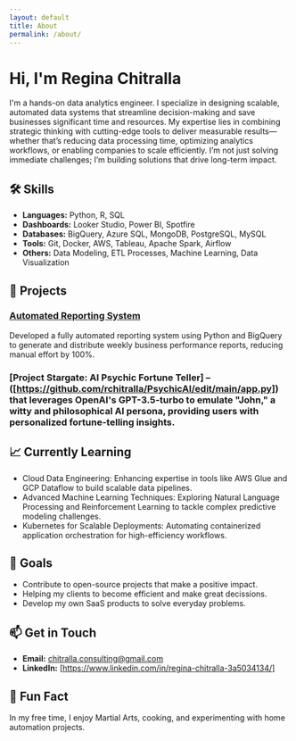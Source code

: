 ```yaml
---
layout: default
title: About
permalink: /about/
---
```


# Hi, I'm Regina Chitralla

I'm a hands-on data analytics engineer. I specialize in designing scalable, automated data systems that streamline decision-making and save businesses significant time and resources. 
My expertise lies in combining strategic thinking with cutting-edge tools to deliver measurable results—whether that’s reducing data processing time, optimizing analytics workflows, or enabling companies to scale efficiently. I’m not just solving immediate challenges; I’m building solutions that drive long-term impact.

## 🛠️ Skills

- **Languages:** Python, R, SQL
- **Dashboards:** Looker Studio, Power BI, Spotfire
- **Databases:** BigQuery, Azure SQL, MongoDB, PostgreSQL, MySQL
- **Tools:** Git, Docker, AWS, Tableau, Apache Spark, Airflow
- **Others:** Data Modeling, ETL Processes, Machine Learning, Data Visualization

## 🚀 Projects

### [**Automated Reporting System**](https://lucid.app/lucidchart/e9cdd305-1618-4f9f-9516-8a6e2dabd737/edit?viewport_loc=-1390%2C-1105%2C3642%2C1980%2C0_0&invitationId=inv_9cde033b-317b-4e95-ac38-f522afb80681)
Developed a fully automated reporting system using Python and BigQuery to generate and distribute weekly business performance reports, reducing manual effort by 100%.

### [**Project Stargate: AI Psychic Fortune Teller**] – ([https://github.com/rchitralla/PsychicAI/edit/main/app.py]) that leverages OpenAI's GPT-3.5-turbo to emulate "John," a witty and philosophical AI persona, providing users with personalized fortune-telling insights.

## 📈 Currently Learning
- Cloud Data Engineering: Enhancing expertise in tools like AWS Glue and GCP Dataflow to build scalable data pipelines.
- Advanced Machine Learning Techniques: Exploring Natural Language Processing and Reinforcement Learning to tackle complex predictive modeling challenges.
- Kubernetes for Scalable Deployments: Automating containerized application orchestration for high-efficiency workflows.

## 🎯 Goals
- Contribute to open-source projects that make a positive impact.
- Helping my clients to become efficient and make great decissions. 
- Develop my own SaaS products to solve everyday problems.

## 📫 Get in Touch
- **Email:** [chitralla.consulting@gmail.com](mailto:chitralla.consulting@gmail.com)
- **LinkedIn:** [https://www.linkedin.com/in/regina-chitralla-3a5034134/]

## 🌟 Fun Fact
In my free time, I enjoy Martial Arts, cooking, and experimenting with home automation projects.

